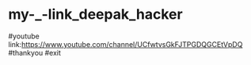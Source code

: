 # my-_-link_deepak_hacker
#youtube link:https://www.youtube.com/channel/UCfwtvsGkFJTPGDQGCEtVpDQ
#thankyou
#exit
